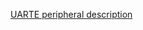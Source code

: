 [UARTE peripheral description](http://infocenter.nordicsemi.com/topic/nrf52.v1.7/Chunk1973359554.html)
